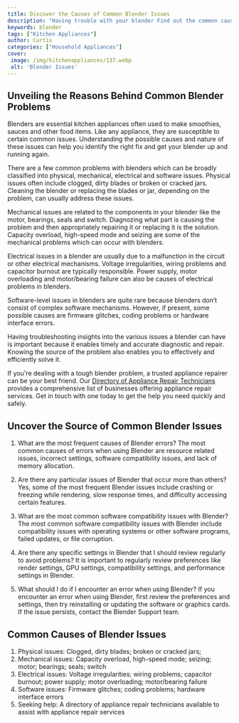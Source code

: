```yaml
---
title: Discover the Causes of Common Blender Issues
description: "Having trouble with your blender Find out the common causes of blender malfunctions and how to fix them in this blog post"
keywords: blender
tags: ["Kitchen Appliances"]
author: Curtis
categories: ["Household Appliances"]
cover: 
 image: /img/kitchenappliances/137.webp
 alt: 'Blender Issues'
---
```

## Unveiling the Reasons Behind Common Blender Problems

Blenders are essential kitchen appliances often used to make smoothies, sauces and other food items. Like any appliance, they are susceptible to certain common issues. Understanding the possible causes and nature of these issues can help you identify the right fix and get your blender up and running again.

There are a few common problems with blenders which can be broadly classified into physical, mechanical, electrical and software issues. Physical issues often include clogged, dirty blades or broken or cracked jars. Cleaning the blender or replacing the blades or jar, depending on the problem, can usually address these issues.

Mechanical issues are related to the components in your blender like the motor, bearings, seals and switch. Diagnozing what part is causing the problem and then appropriately repairing it or replacing it is the solution. Capacity overload, high-speed mode and seizing are some of the mechanical problems which can occur with blenders.

Electrical issues in a blender are usually due to a malfunction in the circuit or other electrical mechanisms. Voltage irregularities, wiring problems and capacitor burnout are typically responsible. Power supply, motor overloading and motor/bearing failure can also be causes of electrical problems in blenders.

Software-level issues in blenders are quite rare because blenders don’t consist of complex software mechanisms. However, if present, some possible causes are firmware glitches, coding problems or hardware interface errors.

Having troubleshooting insights into the various issues a blender can have is important because it enables timely and accurate diagnostic and repair. Knowing the source of the problem also enables you to effectively and efficiently solve it.

If you're dealing with a tough blender problem, a trusted appliance repairer can be your best friend. Our [Directory of Appliance Repair Technicians](./pages/appliance-repair-technicians) provides a comprehensive list of businesses offering appliance repair services. Get in touch with one today to get the help you need quickly and safely.

## Uncover the Source of Common Blender Issues

1. What are the most frequent causes of Blender errors?
 The most common causes of errors when using Blender are resource related issues, incorrect settings, software compatibility issues, and lack of memory allocation.

2. Are there any particular issues of Blender that occur more than others?
 Yes, some of the most frequent Blender issues include crashing or freezing while rendering, slow response times, and difficulty accessing certain features.

3. What are the most common software compatibility issues with Blender?
 The most common software compatibility issues with Blender include compatibility issues with operating systems or other software programs, failed updates, or file corruption.

4. Are there any specific settings in Blender that I should review regularly to avoid problems?
 It is important to regularly review preferences like render settings, GPU settings, compatibility settings, and performance settings in Blender.

5. What should I do if I encounter an error when using Blender?
 If you encounter an error when using Blender, first review the preferences and settings, then try reinstalling or updating the software or graphics cards. If the issue persists, contact the Blender Support team.

## Common Causes of Blender Issues
1. Physical issues: Clogged, dirty blades; broken or cracked jars; 
2. Mechanical issues: Capacity overload, high-speed mode; seizing; motor; bearings; seals; switch 
3. Electrical issues: Voltage irregularities; wiring problems; capacitor burnout; power supply; motor overloading; motor/bearing failure 
4. Software issues: Firmware glitches; coding problems; hardware interface errors 
5. Seeking help: A directory of appliance repair technicians available to assist with appliance repair services
